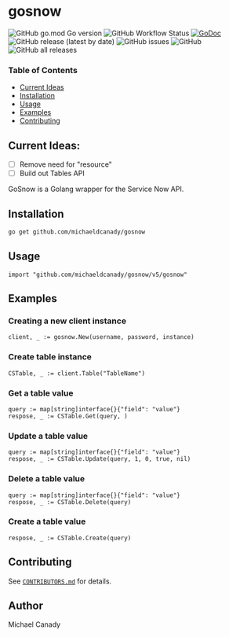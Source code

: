 # gosnow

![GitHub go.mod Go version](https://img.shields.io/github/go-mod/go-version/michaeldcanady/gosnow?style=plastic)
![GitHub Workflow Status](https://img.shields.io/github/workflow/status/michaeldcanady/gosnow/Go?style=plastic)
[![GoDoc](https://img.shields.io/static/v1?style=plastic&label=godoc&message=reference&color=blue)](https://pkg.go.dev/github.com/michaeldcanady/gosnow)
![GitHub release (latest by date)](https://img.shields.io/github/v/release/michaeldcanady/gosnow?style=plastic)
![GitHub issues](https://img.shields.io/github/issues/michaeldcanady/gosnow?style=plastic)
![GitHub](https://img.shields.io/github/license/michaeldcanady/gosnow?style=plastic)
![GitHub all releases](https://img.shields.io/github/downloads/michaeldcanady/gosnow/total?style=plastic)

### Table of Contents
* [Current Ideas](#current-ideas)
* [Installation](#installation)
* [Usage](#usage)
* [Examples](#examples)
* [Contributing](#contributing)

## Current Ideas:
- [ ] Remove need for "resource"
- [ ] Build out Tables API

GoSnow is a Golang wrapper for the Service Now API.

## Installation

```bash
go get github.com/michaeldcanady/gosnow
```

## Usage
``` golang
import "github.com/michaeldcanady/gosnow/v5/gosnow"
```

## Examples

### Creating a new client instance
``` golang
client, _ := gosnow.New(username, password, instance)
```
### Create table instance
```golang
CSTable, _ := client.Table("TableName")
```
### Get a table value
```golang
query := map[string]interface{}{"field": "value"}
respose, _ := CSTable.Get(query, )
```
### Update a table value
```golang
query := map[string]interface{}{"field": "value"}
respose, _ := CSTable.Update(query, 1, 0, true, nil)
```
### Delete a table value
```golang
query := map[string]interface{}{"field": "value"}
respose, _ := CSTable.Delete(query)
```
### Create a table value
```golang
respose, _ := CSTable.Create(query)
```
## Contributing

See [`CONTRIBUTORS.md`](CONTRIBUTORS.md) for details.

## Author

Michael Canady
